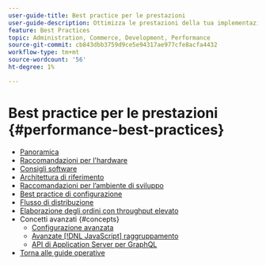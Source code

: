 ```yaml
---
user-guide-title: Best practice per le prestazioni
user-guide-description: Ottimizza le prestazioni della tua implementazione Adobe Commerce o di produzione di Magento Open Source utilizzando i nostri consigli.
feature: Best Practices
topic: Administration, Commerce, Development, Performance
source-git-commit: cb843dbb3759d9ce5e94317ae977cfe8acfa4432
workflow-type: tm+mt
source-wordcount: '56'
ht-degree: 1%

---
```



# Best practice per le prestazioni {#performance-best-practices}

- [Panoramica](overview.md)
- [Raccomandazioni per l&#39;hardware](hardware.md)
- [Consigli software](software.md)
- [Architettura di riferimento](reference-architecture.md)
- [Raccomandazioni per l’ambiente di sviluppo](development-environment.md)
- [Best practice di configurazione](configuration.md)
- [Flusso di distribuzione](deployment-flow.md)
- [Elaborazione degli ordini con throughput elevato](high-throughput-order-processing.md)
- Concetti avanzati {#concepts}
   - [Configurazione avanzata](advanced-setup.md)
   - [Avanzate [!DNL JavaScript] raggruppamento](advanced-js-bundling.md)
   - [API di Application Server per GraphQL](application-server.md)
- [Torna alle guide operative](https://experienceleague.adobe.com/docs/commerce-operations/operational-guides/home.html)
